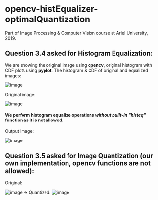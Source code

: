 # opencv-histEqualizer-optimalQuantization
Part of Image Processing &amp; Computer Vision course at Ariel University, 2019. 

## Question 3.4 asked for Histogram Equalization:
We are showing the original image using **opencv**, original histogram with CDF plots using **pyplot**.
The histogram & CDF of original and equalized images:

![image](https://user-images.githubusercontent.com/6436094/62118411-4b69bb80-b2c6-11e9-8be6-270e2b6d03f7.png)

Original image:

![image](https://user-images.githubusercontent.com/6436094/61470782-4a619180-a98a-11e9-9db9-9565bd9900cf.png)

#### We perform histogram equalize operations _without built-in "histeq"_ function as it is not allowed.

Output Image:

![image](https://user-images.githubusercontent.com/6436094/61470863-6ebd6e00-a98a-11e9-8f58-26cfde4d8672.png)





## Question 3.5 asked for Image Quantization (our own implementation, opencv functions are not allowed):
Original:

![image](https://user-images.githubusercontent.com/6436094/62118011-99ca8a80-b2c5-11e9-8bbc-5ce1f2593331.png)
-> Quantized:
![image](https://user-images.githubusercontent.com/6436094/62118181-e7df8e00-b2c5-11e9-8ae1-99ead52cbab1.png)
